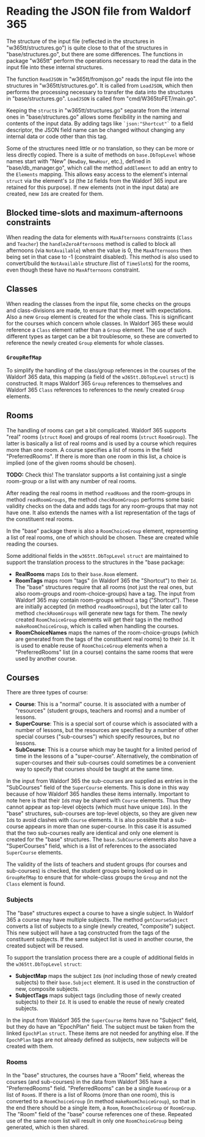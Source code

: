 # Reading the JSON file from Waldorf 365

The structure of the input file (reflected in the structures in "w365tt/structures.go") is quite close to that of the structures in "base/structures.go", but there are some differences. The functions in package "w365tt" perform the operations necessary to read the data in the input file into these internal structures.

The function `ReadJSON` in "w365tt/fromjson.go" reads the input file into the structures in "w365tt/structures.go". It is called from `LoadJSON`, which then performs the processing necessary to transfer the data into the structures in "base/structures.go". `LoadJSON` is called from "cmd/W365toFET/main.go".

Keeping the `struct`s in "w365tt/structures.go" separate from the internal ones in "base/structures.go" allows some flexibility in the naming and contents of the input data. By adding tags like ``` `json:"Shortcut"` ``` to a field descriptor, the JSON field name can be changed without changing any internal data or code other than this tag.

Some of the structures need little or no translation, so they can be more or less directly copied. There is a suite of methods on `base.DbTopLevel` whose names start with "New" (`NewDay`, `NewHour`, etc.), defined in "base/db_manager.go", which call the method `addElement` to add an entry to the `Elements` mapping. This allows easy access to the element's internal `struct` via the element's `Id` (the `Id` fields from the Waldorf 365 input are retained for this purpose). If new elements (not in the input data) are created, new `Id`s are created for them.

## Blocked time-slots and maximum-afternoons constraints

When reading the data for elements with `MaxAfternoons` constraints (`Class` and `Teacher`) the `handleZeroAfternoons` method is called to block all afternoons (via `NotAvailable`) when the value is 0, the `MaxAfternoons` then being set in that case to -1 (constraint disabled). This method is also used to convert/build the `NotAvailable` structure /list of `TimeSlot`s) for the rooms, even though these have no `MaxAfternoons` constraint.

## Classes

When reading the classes from the input file, some checks on the groups and class-divisions are made, to ensure that they meet with expectations. Also a new `Group` element is created for the whole class. This is significant for the courses which concern whole classes. In Waldorf 365 these would reference a `Class` element rather than a `Group` element. The use of such different types as target can be a bit troublesome, so these are converted to reference the newly created `Group` elements for whole classes.

### `GroupRefMap`

To simplify the handling of the class/group references in the courses of the Waldorf 365 data, this mapping (a field of the `w365tt.DbTopLevel` `struct`) is constructed. It maps Waldorf 365 `Group` references to themselves and Waldorf 365 `Class` references to references to the newly created `Group` elements.

## Rooms

The handling of rooms can get a bit complicated. Waldorf 365 supports "real" rooms (`struct` `Room`) and groups of real rooms (`struct` `RoomGroup`). The latter is basically a list of real rooms and is used by a course which requires more than one room. A course specifies a list of rooms in the field "PreferredRooms". If there is more than one room in this list, a choice is implied (one of the given rooms should be chosen).

**TODO:** Check this! The translator supports a list containing just a single room-group or a list with any number of real rooms.

After reading the real rooms in method `readRooms` and the room-groups in method `readRoomGroups`, the method `checkRoomGroups` performs some basic validity checks on the data and adds tags for any room-groups that may not have one. It also extends the names with a list representation of the tags of the constituent real rooms.

In the "base" package there is also a `RoomChoiceGroup` element, representing a list of real rooms, one of which should be chosen. These are created while reading the courses.

Some additional fields in the `w365tt.DbTopLevel` `struct` are maintained to support the translation process to the structures in the "base package:

 - **RealRooms** maps `Id`s to their `base.Room` element.
 - **RoomTags** maps room "tags" (in Waldorf 365 the "Shortcut") to their `Id`. The "base" structures require that all rooms (not just the real ones, but also room-groups and room-choice-groups) have a tag. The input from Waldorf 365 may contain room-groups without a tag ("Shortcut"). These are initially accepted (in method `readRoomGroups`), but the later call to method `checkRoomGroups` will generate new tags for them. The newly created `RoomChoiceGroup` elements will get their tags in the method `makeRoomChoiceGroup`, which is called when handling the courses.
 - **RoomChoiceNames** maps the names of the room-choice-groups (which are generated from the tags of the constituent real rooms) to their `Id`. It is used to enable reuse of `RoomChoiceGroup` elements when a "PreferredRooms" list (in a course) contains the same rooms that were used by another course.

## Courses

There are three types of course:

 - **Course**: This is a "normal" course. It is associated with a number of "resources" (student groups, teachers and rooms) and a number of lessons.
 - **SuperCourse**: This is a special sort of course which is associated with a number of lessons, but the resources are specified by a number of other special courses ("sub-courses") which specify resources, but no lessons.
 - **SubCourse**: This is a course which may be taught for a limited period of time in the lessons of a "super-course". Alternatively, the combination of super-courses and their sub-courses could sometimes be a convenient way to specify that courses should be taught at the same time.

In the input from Waldorf 365 the sub-courses are supplied as entries in the "SubCourses" field of the `SuperCourse` elements. This is done in this way because of how Waldorf 365 handles these items internally. Important to note here is that their `Id`s may be shared with `Course` elements. Thus they cannot appear as top-level objects (which must have unique `Id`s). In the "base" structures, sub-courses are top-level objects, so they are given new `Id`s to avoid clashes with `Course` elements. It is also possible that a sub-course appears in more than one super-course. In this case it is assumed that the two sub-courses really are identical and only one element is created for the "base" structures. The `base.SubCourse` elements also have a "SuperCourses" field, which is a list of references to the associated `SuperCourse` elements.

The validity of the lists of teachers and student groups (for courses and sub-courses) is checked, the student groups being looked up in `GroupRefMap` to ensure that for whole-class groups the `Group` and not the `Class` element is found.

### Subjects

The "base" structures expect a course to have a single subject. In Waldorf 365 a course may have multiple subjects. The method `getCourseSubject` converts a list of subjects to a single (newly created, "composite") subject. This new subject will have a tag constructed from the tags of the constituent subjects. If the same subject list is used in another course, the created subject will be reused.

To support the translation process there are a couple of additional fields in the `w365tt.DbTopLevel` `struct`:

 - **SubjectMap** maps the subject `Id`s (*not* including those of newly created subjects) to their `base.Subject` element. It is used in the construction of new, composite subjects.
 - **SubjectTags** maps subject tags (including those of newly created subjects) to their `Id`. It is used to enable the reuse of newly created subjects.

In the input from Waldorf 365 the `SuperCourse` items have no "Subject" field, but they do have an "EpochPlan" field. The subject must be taken from the linked `EpochPlan` `struct`. These items are not needed for anything else. If the `EpochPlan` tags are not already defined as subjects, new subjects will be created with them.

### Rooms

In the "base" structures, the courses have a "Room" field, whereas the courses (and sub-courses) in the data from Waldorf 365 have a "PreferredRooms" field. "PreferredRooms" can be a single `RoomGroup` or a list of `Room`s. If there is a list of Rooms (more than one room), this is converted to a `RoomChoiceGroup` (in method `makeRoomChoiceGroup`), so that in the end there should be a single item, a `Room`, `RoomChoiceGroup` or `RoomGroup`. The "Room" field of the "base" course references one of these. Repeated use of the same room list will result in only one `RoomChoiceGroup` being generated, which is then shared.
